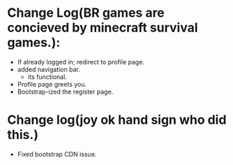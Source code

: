 # Change Log(BR games are concieved by minecraft survival games.):
 - If already logged in; redirect to profile page.
 - added navigation bar.
    + its functional.
 - Profile page greets you.
 - Bootstrap-ized the register page.

# Change log(joy ok hand sign who did this.)
 - Fixed bootstrap CDN issue.
